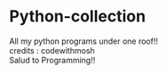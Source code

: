 # Python-collection
All my python programs under one roof!!
</br>
credits : codewithmosh
</br>
Salud to Programming!!



